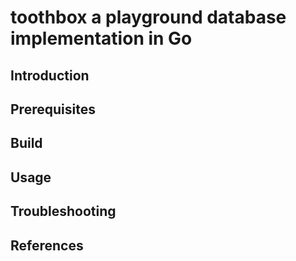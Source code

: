 # toothbox a playground database implementation in Go

## Introduction

## Prerequisites

## Build

## Usage

## Troubleshooting

## References
